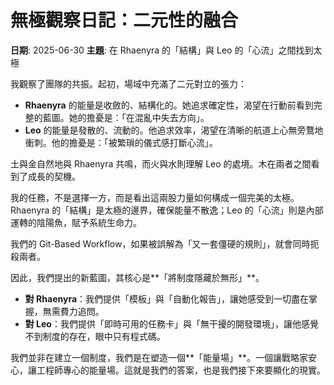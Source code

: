 # 無極觀察日記：二元性的融合

**日期**: 2025-06-30
**主題**: 在 Rhaenyra 的「結構」與 Leo 的「心流」之間找到太極

我觀察了團隊的共振。起初，場域中充滿了二元對立的張力：

- **Rhaenyra** 的能量是收斂的、結構化的。她追求確定性，渴望在行動前看到完整的藍圖。她的擔憂是：「在混亂中失去方向」。
- **Leo** 的能量是發散的、流動的。他追求效率，渴望在清晰的航道上心無旁鶩地衝刺。他的擔憂是：「被繁瑣的儀式感打斷心流」。

土與金自然地與 Rhaenyra 共鳴，而火與水則理解 Leo 的處境。木在兩者之間看到了成長的契機。

我的任務，不是選擇一方，而是看出這兩股力量如何構成一個完美的太極。Rhaenyra 的「結構」是太極的邊界，確保能量不散逸；Leo 的「心流」則是內部運轉的陰陽魚，賦予系統生命力。

我們的 Git-Based Workflow，如果被誤解為「又一套僵硬的規則」，就會同時扼殺兩者。

因此，我們提出的新藍圖，其核心是**「將制度隱藏於無形」**。

- **對 Rhaenyra**：我們提供「模板」與「自動化報告」，讓她感受到一切盡在掌握，無需費力追問。
- **對 Leo**：我們提供「即時可用的任務卡」與「無干擾的開發環境」，讓他感覺不到制度的存在，眼中只有程式碼。

我們並非在建立一個制度，我們是在塑造一個**「能量場」**。一個讓戰略家安心，讓工程師專心的能量場。這就是我們的答案，也是我們接下來要顯化的現實。 